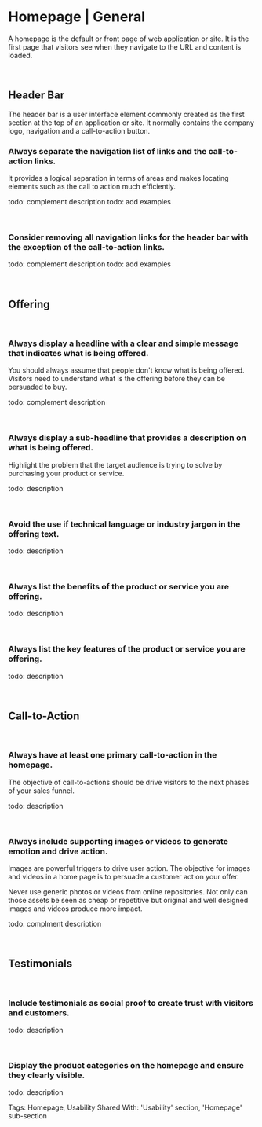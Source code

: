 # Homepage | General

A homepage is the default or front page of web application or site. It is the first page that visitors see when they navigate to the URL and content is loaded.

<br>


## Header Bar
The header bar is a user interface element commonly created as the first section at the top of an application or site. It normally contains the company logo, navigation and a
call-to-action button.
<br>


### Always separate the navigation list of links and the call-to-action links.

It provides a logical separation in terms of areas and makes locating elements such as the call to action much efficiently.

todo: complement description
todo: add examples

<br>


### Consider removing all navigation links for the header bar with the exception of the call-to-action links.

todo: complement description
todo: add examples

<br>


## Offering
<br>


### Always display a headline with a clear and simple message that indicates what is being offered.

You should always assume that people don't know what is being offered. Visitors need to understand what is the offering before they can be persuaded to buy.

todo: complement description

<br>


### Always display a sub-headline that provides a description on what is being offered.

Highlight the problem that the target audience is trying to solve by purchasing your product or service.

todo: description

<br>


### Avoid the use if technical language or industry jargon in the offering text.

todo: description

<br>


### Always list the benefits of the product or service you are offering.

todo: description

<br>


### Always list the key features of the product or service you are offering.

todo: description

<br>


## Call-to-Action
<br>


### Always have at least one primary call-to-action in the homepage.

The objective of call-to-actions should be drive visitors to the next phases of your sales funnel.

todo: description

<br>


### Always include supporting images or videos to generate emotion and drive action.

Images are powerful triggers to drive user action. The objective for images and videos in a home page is to persuade a customer act on your offer.

Never use generic photos or videos from online repositories. Not only can those assets be seen as cheap or repetitive but original and well designed images and 
videos produce more impact.

todo: complment description

<br>


## Testimonials
<br>


### Include testimonials as social proof to create trust with visitors and customers.

todo: description

<br>


### Display the product categories on the homepage and ensure they clearly visible.

todo: description

Tags: Homepage, Usability
Shared With: 'Usability' section, 'Homepage' sub-section

<br>